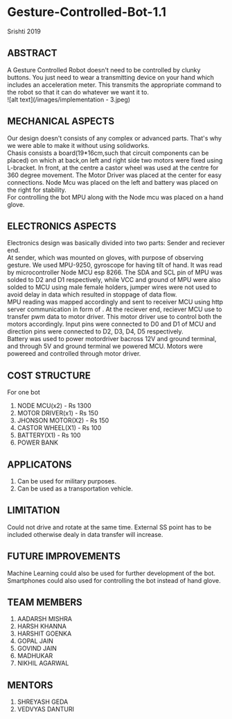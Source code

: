# Gesture-Controlled-Bot-1.1
Srishti 2019  
## ABSTRACT  
A Gesture Controlled Robot doesn't need to be controlled by clunky buttons. You just need to wear a transmitting device on your hand which includes an acceleration meter. This transmits the appropriate command to the robot so that it can do whatever we want it to.  
![alt text](/images/implementation - 3.jpeg)

## MECHANICAL ASPECTS   
Our design doesn't consists of any complex or advanced parts. That's why we were able to make it without using solidworks.  
Chasis consists a board(19*16cm,such that circuit components can be placed) on which at back,on left and right side two motors were fixed using L-bracket. In front, at the centre a castor wheel was used at the centre for 360 degree movement.
The Motor Driver was placed at the center for easy connections. Node Mcu was placed on the left and battery was placed on the right for stability.   
For controlling the bot MPU along with the Node mcu was placed on a hand glove.  

## ELECTRONICS ASPECTS   
Electronics design was basically divided into two parts: Sender and reciever end.  
At sender, which was mounted on gloves, with purpose of observing gesture. We used MPU-9250, gyroscope for having tilt of hand. It was read by microcontroller Node MCU esp 8266. The SDA and SCL pin of MPU was solded to D2 and D1 respectively, while VCC and ground of MPU were also solded to MCU using male female holders, jumper wires were not used to avoid delay in data which resulted in stoppage of data flow.   
MPU reading was mapped accordingly and sent to receiver MCU using http server  communication in form of . At the reciever end, reciever MCU use to transfer pwm data to motor driver. This motor driver use to control both the motors accordingly. Input pins were connected to D0 and D1 of MCU and direction pins were connected to D2, D3, D4, D5 respectively.   
Battery was used to power motordriver bacross 12V and ground terminal, and through 5V and ground terminal we powered MCU. Motors were powereed and controlled through motor driver.

## COST STRUCTURE
For one bot
1. NODE MCU(x2) - Rs 1300   
2. MOTOR DRIVER(x1) - Rs 150   
3. JHONSON MOTOR(X2) - Rs 150   
4. CASTOR WHEEL(X1) - Rs 100   
5. BATTERY(X1) - Rs 100
6. POWER BANK   

## APPLICATONS
1. Can be used for military purposes.    
2. Can be used as a transportation vehicle.   

## LIMITATION   
Could not drive and rotate at the same time. External SS point has to be included otherwise dealy in data transfer will increase.   
 
## FUTURE IMPROVEMENTS
Machine Learning could also be used for further development of the bot. Smartphones could also used for controlling the bot instead of hand glove.

## TEAM MEMBERS
1. AADARSH MISHRA  
2. HARSH KHANNA  
3. HARSHIT GOENKA  
4. GOPAL JAIN  
5. GOVIND JAIN  
6. MADHUKAR  
7. NIKHIL AGARWAL  

## MENTORS  
1. SHREYASH GEDA
2. VEDVYAS DANTURI  
   




